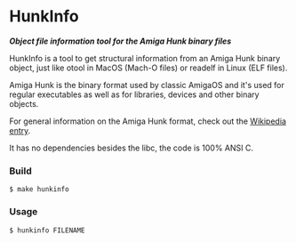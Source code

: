 # HunkInfo
***Object file information tool for the Amiga Hunk binary files***

HunkInfo is a tool to get structural information from an Amiga Hunk binary object, just like otool in MacOS (Mach-O files) or readelf in Linux (ELF files).

Amiga Hunk is the binary format used by classic AmigaOS and it's used for regular executables as well as for libraries, devices and other binary objects.

For general information on the Amiga Hunk format, check out the [Wikipedia entry](https://en.wikipedia.org/wiki/Amiga_Hunk).

It has no dependencies besides the libc, the code is 100% ANSI C.

### Build

	$ make hunkinfo

### Usage

	$ hunkinfo FILENAME
